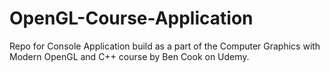 # OpenGL-Course-Application
 Repo for Console Application build as a part of the Computer Graphics with Modern OpenGL and C++ course by Ben Cook on Udemy.
